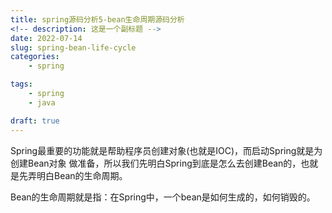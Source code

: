 ```yaml
---
title: spring源码分析5-bean生命周期源码分析
<!-- description: 这是一个副标题 -->
date: 2022-07-14
slug: spring-bean-life-cycle
categories:
    - spring

tags:
    - spring
    - java

draft: true
---
```


Spring最重要的功能就是帮助程序员创建对象(也就是IOC)，而启动Spring就是为创建Bean对象 做准备，所以我们先明白Spring到底是怎么去创建Bean的，也就是先弄明白Bean的生命周期。

Bean的生命周期就是指：在Spring中，一个bean是如何生成的，如何销毁的。

